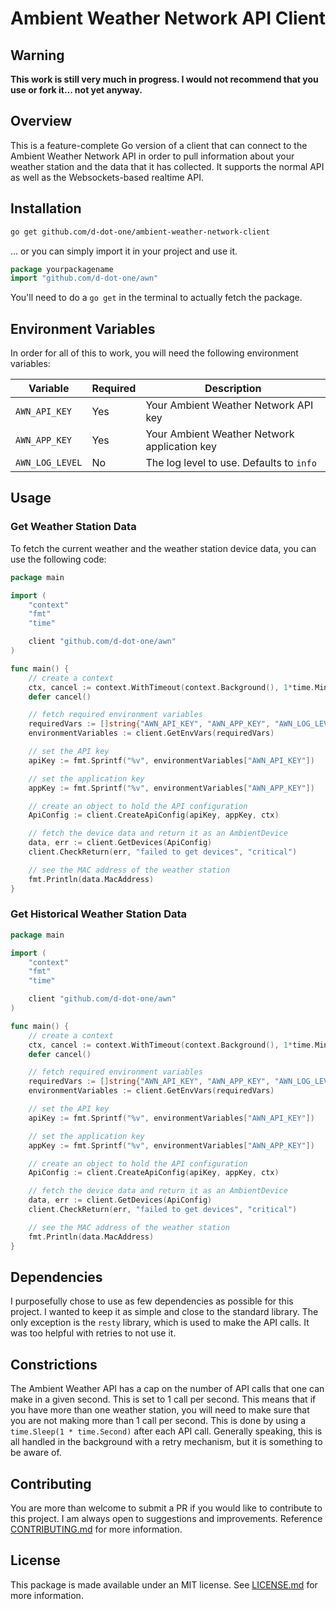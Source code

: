 # Ambient Weather Network API Client

## Warning

**This work is still very much in progress. I would not recommend that you use or fork it... not yet anyway.**

## Overview

This is a feature-complete Go version of a client that can connect to the Ambient Weather Network API in order to pull information about your weather station and the data that it has collected. It supports the normal API as well as the Websockets-based realtime API.

## Installation

```bash
go get github.com/d-dot-one/ambient-weather-network-client
```
... or you can simply import it in your project and use it.

```go
package yourpackagename
import "github.com/d-dot-one/awn"
```
You'll need to do a `go get` in the terminal to actually fetch the package.

## Environment Variables

In order for all of this to work, you will need the following environment variables:

| Variable        | Required | Description                                  |
|-----------------|----------|----------------------------------------------|
| `AWN_API_KEY`   | Yes      | Your Ambient Weather Network API key         |
| `AWN_APP_KEY`   | Yes      | Your Ambient Weather Network application key |
| `AWN_LOG_LEVEL` | No       | The log level to use. Defaults to `info`     |


## Usage

### Get Weather Station Data
To fetch the current weather and the weather station device data, you can use the following code:

```go
package main

import (
	"context"
	"fmt"
	"time"

	client "github.com/d-dot-one/awn"
)

func main() {
	// create a context
	ctx, cancel := context.WithTimeout(context.Background(), 1*time.Minute)
	defer cancel()

	// fetch required environment variables
	requiredVars := []string{"AWN_API_KEY", "AWN_APP_KEY", "AWN_LOG_LEVEL"}
	environmentVariables := client.GetEnvVars(requiredVars)

	// set the API key
	apiKey := fmt.Sprintf("%v", environmentVariables["AWN_API_KEY"])

	// set the application key
	appKey := fmt.Sprintf("%v", environmentVariables["AWN_APP_KEY"])

	// create an object to hold the API configuration
	ApiConfig := client.CreateApiConfig(apiKey, appKey, ctx)

	// fetch the device data and return it as an AmbientDevice
	data, err := client.GetDevices(ApiConfig)
	client.CheckReturn(err, "failed to get devices", "critical")

	// see the MAC address of the weather station
	fmt.Println(data.MacAddress)
}
```

### Get Historical Weather Station Data

```go
package main

import (
	"context"
	"fmt"
	"time"

	client "github.com/d-dot-one/awn"
)

func main() {
	// create a context
	ctx, cancel := context.WithTimeout(context.Background(), 1*time.Minute)
	defer cancel()

	// fetch required environment variables
	requiredVars := []string{"AWN_API_KEY", "AWN_APP_KEY", "AWN_LOG_LEVEL"}
	environmentVariables := client.GetEnvVars(requiredVars)

	// set the API key
	apiKey := fmt.Sprintf("%v", environmentVariables["AWN_API_KEY"])

	// set the application key
	appKey := fmt.Sprintf("%v", environmentVariables["AWN_APP_KEY"])

	// create an object to hold the API configuration
	ApiConfig := client.CreateApiConfig(apiKey, appKey, ctx)

	// fetch the device data and return it as an AmbientDevice
	data, err := client.GetDevices(ApiConfig)
	client.CheckReturn(err, "failed to get devices", "critical")

	// see the MAC address of the weather station
	fmt.Println(data.MacAddress)
}
```

## Dependencies

I purposefully chose to use as few dependencies as possible for this project. I wanted to keep it as simple and close to the standard library. The only exception is the `resty` library, which is used to make the API calls. It was too helpful with retries to not use it.

## Constrictions

The Ambient Weather API has a cap on the number of API calls that one can make in a given second. This is set to 1 call per second. This means that if you have more than one weather station, you will need to make sure that you are not making more than 1 call per second. This is done by using a `time.Sleep(1 * time.Second)` after each API call. Generally speaking, this is all handled in the background with a retry mechanism, but it is something to be aware of.

## Contributing

You are more than welcome to submit a PR if you would like to contribute to this project. I am always open to suggestions and improvements. Reference [CONTRIBUTING.md](./CONTRIBUTING.md) for more information.

## License

This package is made available under an MIT license. See [LICENSE.md](./LICENSE.md) for more information.
